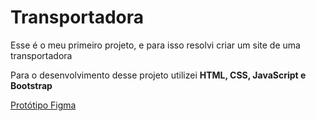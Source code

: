 # Transportadora

Esse é o meu primeiro projeto, e para isso resolvi criar um site de uma transportadora

Para o desenvolvimento desse projeto utilizei **HTML, CSS, JavaScript e Bootstrap**

[Protótipo Figma](https://www.figma.com/proto/lsB0HtuUFJbC7y3pZEkKdK/WK-Transporte?node-id=77%3A2&starting-point-node-id=77%3A2)

